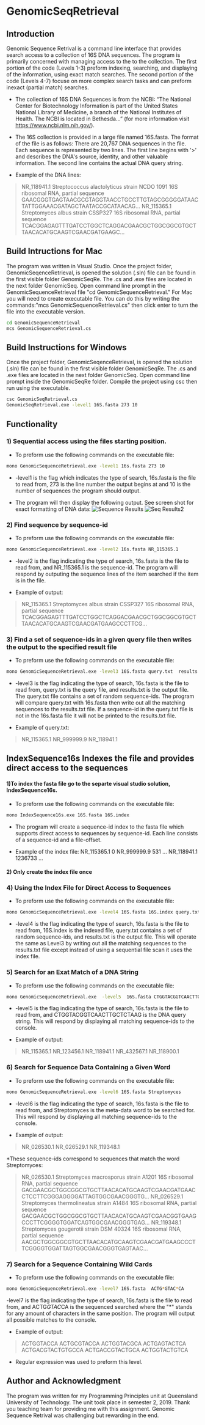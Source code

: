 # GenomicSeqRetrieval

## Introduction
Genomic Sequence Retrival is a command line interface that provides search access to a collection of 16S DNA sequences. The program is primarily concerned with managing access to the to the collection. The first portion of the code (Levels 1-3) preform indexing, searching, and displaying of the information, using exact match searches. The second portion of the code (Levels 4-7) focuse on more complex search tasks and can preform inexact (partial match) searches. 

* The collection of 16S DNA Sequences is from the NCBI: “The National Center for Biotechnology Information is part of the 
United States National Library of Medicine, a branch of the National Institutes of Health. 
The NCBI is located in Bethesda…” (for more information visit https://www.ncbi.nlm.nih.gov/). 

* The 16S collection is provided in a large file named 16S.fasta. The format of the file is as follows: 
There are 20,767 DNA sequences in the file. Each sequence is represented by two lines. The first line begins with '>'
and describes the DNA's source, identity, and other valuable information. The second line contains the actual DNA query string.

* Example of the DNA lines: 
>NR_118941.1 Streptococcus alactolyticus strain NCDO 1091 16S ribosomal RNA, partial sequence
GAACGGGTGAGTAACGCGTAGGTAACCTGCCTTGTAGCGGGGGATAACTATTGGAAACGATAGCTAATACCGCATAACAG…
>NR_115365.1 Streptomyces albus strain CSSP327 16S ribosomal RNA, partial sequence
TCACGGAGAGTTTGATCCTGGCTCAGGACGAACGCTGGCGGCGTGCTTAACACATGCAAGTCGAACGATGAAGC…

## Build Intructions for Mac
The program was written in Visual Studio. Once the project folder, GenomicSeqenceRetrieval, is opened the solution (.sln) file can be found in the first visible folder GenomicSeqRe. The .cs and .exe files are located in the next folder GenomicSeq. Open command line prompt in the GenomicSequenceRetrieval file "cd GenomicSequenceRetrieval." For Mac you will need to create executable file. You can do this by writing the commands:"mcs GenomicSequenceRetrieval.cs" then click enter to turn the file into the executable version.

```bash
cd GenomicSequenceRetrieval
mcs GenomicSequenceRetrieval.cs
```
## Build Instructions for Windows
Once the project folder, GenomicSeqenceRetrieval, is opened the solution (.sln) file can be found in the first visible folder GenomicSeqRe. The .cs and .exe files are located in the next folder GenomicSeq. Open command line prompt inside the GenomicSeqRe folder. Compile the project using csc then run using the executable. 

```bash
csc GenomicSeqRetrieval.cs 
GenomicSeqRetrieval.exe -level1 16S.fasta 273 10
```
## Functionality

### 1) Sequential access using the files starting position.

* To preform use the following commands on the executable file: 
```bash
mono GenomicSequenceRetrieval.exe -level1 16s.fasta 273 10
```
* -level1 is the flag which indicates the type of search, 16s.fasta is the file to read from, 273 is the line number the output begins at and 10 is the number of sequences the program should output. 

* The program will then display the following output. See screen shot for exact formatting of DNA data:
![Sequence Results](https://github.com/chammett7/GenomicSeqRetrieval/blob/master/GenomicSeqRe/RunIntructions/1results.png)
![Seq Results2](https://github.com/chammett7/GenomicSeqRetrieval/blob/master/GenomicSeqRe/RunIntructions/1resultsC.png)

### 2) Find sequence by sequence-id

* To preform use the following commands on the executable file: 

```bash
mono GenomicSequenceRetrieval.exe -level2 16s.fasta NR_115365.1
```
* -level2 is the flag indicating the type of search, 16s.fasta is the file to read from, and NR_115365.1 is the sequence-id.  The program will respond by outputing the sequence lines of the item searched if the item is in the file. 

* Example of output: 
>NR_115365.1 Streptomyces albus strain CSSP327 16S ribosomal RNA, partial sequence
TCACGGAGAGTTTGATCCTGGCTCAGGACGAACGCTGGCGGCGTGCTTAACACATGCAAGTCGAACGATGAAGCCCTTCG…

### 3) Find a set of sequence-ids in a given query file then writes the output to the specified result file 

* To preform use the following commands on the executable file: 

```bash
mono GenomicSequenceRetrieval.exe -level3 16S.fasta query.txt  results.txt
```

* -level3 is the flag indicating the type of search, 16s.fasta is the file to read from, query.txt is the query file, and results.txt is the output file. The query.txt file contains a set of random sequence-ids. The program will compare query.txt with 16s.fasta then write out all the matching sequences to the results.txt file. If a sequence-id in the query.txt file is not in the 16s.fasta file it will not be printed to the results.txt file.

* Example of query.txt: 
>NR_115365.1
>NR_999999.9
>NR_118941.1

## IndexSequence16s Indexes the file and provides direct access to the sequences

#### 1)To index the fasta file go to the separte visual studio solution, IndexSequence16s.

* To preform use the following commands on the executable file: 

```bash
mono IndexSequence16s.exe 16S.fasta 16S.index
```

* The program will create a sequence-id index to the fasta file which supports direct access to sequences by sequence-id. Each line consists of a sequence-id and a file-offset. 

* Example of the index file: 
NR_115365.1 0
NR_999999.9 531
…
NR_118941.1 1236733
…

#### 2) Only create the index file once

### 4) Using the Index File for Direct Access to Sequences

* To preform use the following commands on the executable file: 

```bash
mono GenomicSequenceRetrieval.exe -level4 16S.fasta 16S.index query.txt results.txt
```
* -level4 is the flag indicating the type of search, 16s.fasta is the file to read from, 16S.index is the indexed file, query.txt contains a set of random sequence-ids, and results.txt is the output file. This will operate the same as Level3 by writing out all the matching sequences to the results.txt file except instead of using a sequential file scan it uses the index file. 

### 5) Search for an Exat Match of a DNA String 

* To preform use the following commands on the executable file: 

```bash
mono GenomicSequenceRetrieval.exe  -level5  16S.fasta CTGGTACGGTCAACTTGCTCTAAG
```
 
* -level5 is the flag indicating the type of search, 16s.fasta is the file to read from, and CTGGTACGGTCAACTTGCTCTAAG is the DNA query string. This will respond by displaying all matching sequence-ids to the console.

* Example of output: 
>NR_115365.1
>NR_123456.1
>NR_118941.1
>NR_432567.1
>NR_118900.1

### 6) Search for Sequence Data Containing a Given Word

* To preform use the following commands on the executable file: 

```bash
mono GenomicSequenceRetrieval.exe -level6 16S.fasta Streptomyces
```

* -level6 is the flag indicating the type of search, 16s.fasta is the file to read from, and Streptomyces is the meta-data word to be searched for. This will respond by displaying all matching sequence-ids to the console.

* Example of output: 
>NR_026530.1
>NR_026529.1
>NR_119348.1

*These sequence-ids correspond to sequences that match the word Streptomyces:
> NR_026530.1 Streptomyces macrosporus strain A1201 16S ribosomal RNA, partial sequence
GACGAACGCTGGCGGCGTGCTTAACACATGCAAGTCGAACGATGAACCTCCTTCGGGAGGGGATTAGTGGCGAACGGGTG…
>NR_026529.1 Streptomyces thermolineatus strain A1484 16S ribosomal RNA, partial sequence
GACGAACGCTGGCGGCGTGCTTAACACATGCAAGTCGAACGGTGAAGCCCTTCGGGGTGGATCAGTGGCGAACGGGTGAG…
>NR_119348.1 Streptomyces gougerotii strain DSM 40324 16S ribosomal RNA, partial sequence
AACGCTGGCGGCGTGCTTAACACATGCAAGTCGAACGATGAAGCCCTTCGGGGTGGATTAGTGGCGAACGGGTGAGTAAC…

### 7) Search for a Sequence Containing Wild Cards 

* To preform use the following commands on the executable file: 

```bash
mono GenomicSequenceRetrieval.exe -level7 16S.fasta  ACTG*GTAC*CA
```
-level7 is the flag indicating the type of search, 16s.fasta is the file to read from, and ACTG*GTAC*CA is the sequenced searched where the "*" stands for any amount of characters in the same position. The program will output all possible matches to the console.

* Example of output: 
>ACTGGTACCA
>ACTGCGTACCA
>ACTGGTACGCA
>ACTGAGTACTCA
>ACTGACGTACTGTGCCA
>ACTGACCGTACTGCA
>ACTGGTACTGTCA

* Regular expression was used to preform this level. 

## Author and Acknowledgment
The program was written for my Programming Principles unit at Queensland University of Technology. The unit took place in semester 2, 2019. Thank you teaching team for providing me with this assignment. Genomic Sequence Retrival was challenging but rewarding in the end.  
